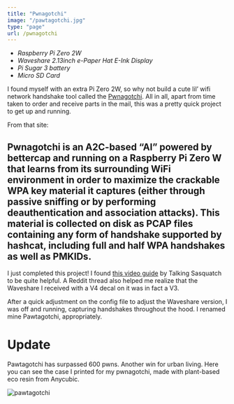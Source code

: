 ```yaml
---
title: "Pwnagotchi"
image: "/pawtagotchi.jpg"
type: "page"
url: /pwnagotchi
---
```


- *Raspberry Pi Zero 2W*
- *Waveshare 2.13inch e-Paper Hat E-Ink Display*
- *Pi Sugar 3 battery*
- *Micro SD Card*

I found myself with an extra Pi Zero 2W, so why not build a cute lil’ wifi network handshake tool called the [Pwnagotchi](https://pwnagotchi.ai "link to pwnagotchi.ai"). All in all, apart from time taken to order and receive parts in the mail, this was a pretty quick project to get up and running. 

From that site:
## Pwnagotchi is an A2C-based “AI” powered by bettercap and running on a Raspberry Pi Zero W that learns from its surrounding WiFi environment in order to maximize the crackable WPA key material it captures (either through passive sniffing or by performing deauthentication and association attacks). This material is collected on disk as PCAP files containing any form of handshake supported by hashcat, including full and half WPA handshakes as well as PMKIDs.

I just completed this project! I found [this video guide](https://youtu.be/gyKT_mASSuc?si=hraGutKUQ6CO1G0l "Youtube video by Talking Sasquatch for setting up a Pwnagotchi]") by Talking Sasquatch to be quite helpful. A Reddit thread also helped me realize that the Waveshare I received with a V4 decal on it was in fact a V3.

After a quick adjustment on the config file to adjust the Waveshare version, I was off and running, capturing handshakes throughout the hood. I renamed mine Pawtagotchi, appropriately.

# Update
Pawtagotchi has surpassed 600 pwns. Another win for urban living. Here you can see the case I printed for my pwnagotchi, made with plant-based eco resin from Anycubic.

![pawtagotchi](/pawtagotchi.jpg)